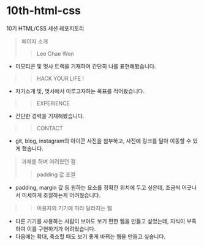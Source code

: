 # 10th-html-css
10기 HTML/CSS 세션 레포지토리
> 페이지 소개 
>> Lee Chae Won
- 미모티콘 및 멋사 트랙을 기재하여 간단히 나를 표현해봤습니다. 
>>HACK YOUR LIFE ! 
- 자기소개 및, 멋사에서 이루고자하는 목표를 적어봤습니다.
>> EXPERIENCE
- 간단한 경력을 기재해봤습니다.
>> CONTACT
- git, blog, instagram의 아이콘 사진을 첨부하고, 사진에 링크를 달아 이동할 수 있게 했습니다. 
> 과제를 하며 어려웠던 점
>> padding 값 조절 
- padding, margin 값 등 원하는 요소를 정확한 위치에 두고 싶은데, 조금씩 어긋나서 미세하게 조절하는게 어려웠습니다. 
>> 이용자의 기기에 따라 달라지는 웹 
- 다른 기기를 사용하는 사람이 보아도 보기 편한 웹을 만들고 싶었는데, 지식이 부족하여 이를 구현하기가 어려웠습니다.
- 다음에는 확대, 축소할 때도 보기 좋게 바뀌는 웹을 만들고 싶습니다. 


